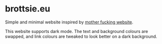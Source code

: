 brottsie.eu
===========

Simple and minimal website inspired by [mother fucking website](http://motherfuckingwebsite.com/).

This website supports dark mode. The text and background colours are swapped, and link colours are tweaked to look better on a dark background.

